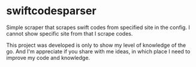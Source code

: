 # swiftcodesparser

Simple scraper that scrapes swift codes from specified site in the config.
I cannot show specific site from that I scrape codes. 

This project was developed is only to show my level of knowledge of the go. And I'm appreciate if you share with me ideas, in which place I need to improve my code and knowledge.